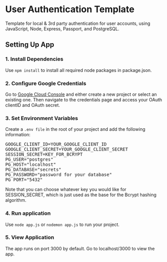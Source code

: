 # User Authentication Template
Template for local & 3rd party authentication for user accounts, using JavaScript, Node, Express, Passport, and PostgreSQL.

## Setting Up App

### 1. Install Dependencies
Use `npm install` to install all required node packages in package.json.

### 2. Configure Google Credentials
Go to [Google Cloud Console](https://console.cloud.google.com/) and either create a new project or select an existing one. 
Then navigate to the credentials page and access your OAuth clientID and OAuth secret.

### 3. Set Environment Variables
Create a `.env file` in the root of your project and add the following information:
<pre>
GOOGLE_CLIENT_ID=YOUR_GOOGLE_CLIENT_ID
GOOGLE_CLIENT_SECRET=YOUR_GOOGLE_CLIENT_SECRET
SESSION_SECRET=KEY_FOR_BCRYPT
PG_USER="postgres"
PG_HOST="localhost"
PG_DATABASE="secrets"
PG_PASSWORD="password for your database"
PG_PORT="5432"
</pre>
Note that you can choose whatever key you would like for SESSION_SECRET, which is just used as the base for the Bcrypt hashing algorithm.

### 4. Run application
Use `node app.js` or `nodemon app.js` to run your project.

### 5. View Application
The app runs on port 3000 by default. Go to localhost/3000 to view the app.
